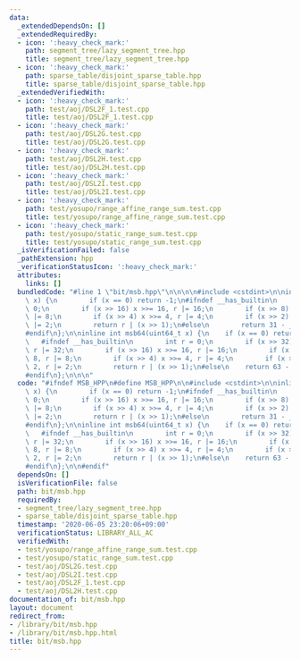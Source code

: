 ```yaml
---
data:
  _extendedDependsOn: []
  _extendedRequiredBy:
  - icon: ':heavy_check_mark:'
    path: segment_tree/lazy_segment_tree.hpp
    title: segment_tree/lazy_segment_tree.hpp
  - icon: ':heavy_check_mark:'
    path: sparse_table/disjoint_sparse_table.hpp
    title: sparse_table/disjoint_sparse_table.hpp
  _extendedVerifiedWith:
  - icon: ':heavy_check_mark:'
    path: test/aoj/DSL2F_1.test.cpp
    title: test/aoj/DSL2F_1.test.cpp
  - icon: ':heavy_check_mark:'
    path: test/aoj/DSL2G.test.cpp
    title: test/aoj/DSL2G.test.cpp
  - icon: ':heavy_check_mark:'
    path: test/aoj/DSL2H.test.cpp
    title: test/aoj/DSL2H.test.cpp
  - icon: ':heavy_check_mark:'
    path: test/aoj/DSL2I.test.cpp
    title: test/aoj/DSL2I.test.cpp
  - icon: ':heavy_check_mark:'
    path: test/yosupo/range_affine_range_sum.test.cpp
    title: test/yosupo/range_affine_range_sum.test.cpp
  - icon: ':heavy_check_mark:'
    path: test/yosupo/static_range_sum.test.cpp
    title: test/yosupo/static_range_sum.test.cpp
  _isVerificationFailed: false
  _pathExtension: hpp
  _verificationStatusIcon: ':heavy_check_mark:'
  attributes:
    links: []
  bundledCode: "#line 1 \"bit/msb.hpp\"\n\n\n\n#include <cstdint>\n\ninline int msb32(uint32_t\
    \ x) {\n        if (x == 0) return -1;\n#ifndef __has_builtin\n        int r =\
    \ 0;\n        if (x >> 16) x >>= 16, r |= 16;\n        if (x >> 8) x >>= 8, r\
    \ |= 8;\n        if (x >> 4) x >>= 4, r |= 4;\n        if (x >> 2) x >>= 2, r\
    \ |= 2;\n        return r | (x >> 1);\n#else\n        return 31 - __builtin_clz(x);\n\
    #endif\n};\n\ninline int msb64(uint64_t x) {\n    if (x == 0) return -1;\n\n \
    \   #ifndef __has_builtin\n        int r = 0;\n        if (x >> 32) x >>= 32,\
    \ r |= 32;\n        if (x >> 16) x >>= 16, r |= 16;\n        if (x >> 8) x >>=\
    \ 8, r |= 8;\n        if (x >> 4) x >>= 4, r |= 4;\n        if (x >> 2) x >>=\
    \ 2, r |= 2;\n        return r | (x >> 1);\n#else\n    return 63 - __builtin_clzll(x);\n\
    #endif\n};\n\n\n"
  code: "#ifndef MSB_HPP\n#define MSB_HPP\n\n#include <cstdint>\n\ninline int msb32(uint32_t\
    \ x) {\n        if (x == 0) return -1;\n#ifndef __has_builtin\n        int r =\
    \ 0;\n        if (x >> 16) x >>= 16, r |= 16;\n        if (x >> 8) x >>= 8, r\
    \ |= 8;\n        if (x >> 4) x >>= 4, r |= 4;\n        if (x >> 2) x >>= 2, r\
    \ |= 2;\n        return r | (x >> 1);\n#else\n        return 31 - __builtin_clz(x);\n\
    #endif\n};\n\ninline int msb64(uint64_t x) {\n    if (x == 0) return -1;\n\n \
    \   #ifndef __has_builtin\n        int r = 0;\n        if (x >> 32) x >>= 32,\
    \ r |= 32;\n        if (x >> 16) x >>= 16, r |= 16;\n        if (x >> 8) x >>=\
    \ 8, r |= 8;\n        if (x >> 4) x >>= 4, r |= 4;\n        if (x >> 2) x >>=\
    \ 2, r |= 2;\n        return r | (x >> 1);\n#else\n    return 63 - __builtin_clzll(x);\n\
    #endif\n};\n\n#endif"
  dependsOn: []
  isVerificationFile: false
  path: bit/msb.hpp
  requiredBy:
  - segment_tree/lazy_segment_tree.hpp
  - sparse_table/disjoint_sparse_table.hpp
  timestamp: '2020-06-05 23:20:06+09:00'
  verificationStatus: LIBRARY_ALL_AC
  verifiedWith:
  - test/yosupo/range_affine_range_sum.test.cpp
  - test/yosupo/static_range_sum.test.cpp
  - test/aoj/DSL2G.test.cpp
  - test/aoj/DSL2I.test.cpp
  - test/aoj/DSL2F_1.test.cpp
  - test/aoj/DSL2H.test.cpp
documentation_of: bit/msb.hpp
layout: document
redirect_from:
- /library/bit/msb.hpp
- /library/bit/msb.hpp.html
title: bit/msb.hpp
---
```

